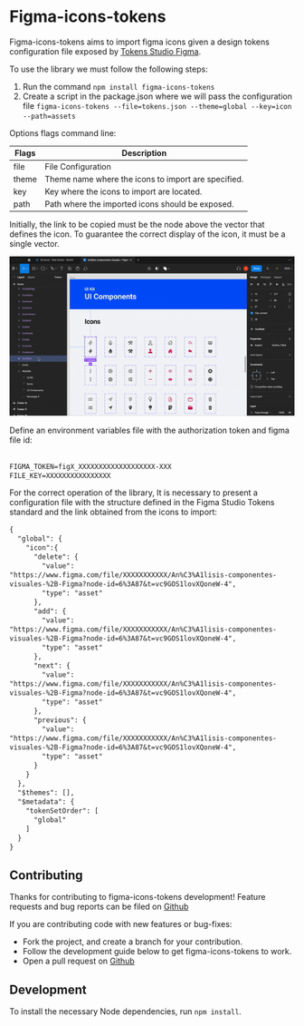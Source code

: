 # Figma-icons-tokens

Figma-icons-tokens aims to import figma icons given a design tokens configuration file exposed by [Tokens Studio Figma](https://tokens.studio/).

To use the library we must follow the following steps:

1. Run the command ```npm install figma-icons-tokens```
2. Create a script in the package.json where we will pass the configuration file ```figma-icons-tokens --file=tokens.json --theme=global --key=icon --path=assets```

Options flags command line:

| Flags | Description                                                    |
| ----- | -------------------------------------------------------------- |
| file  | File Configuration |
| theme | Theme name where the icons to import are specified. |
| key | Key where the icons to import are located. |
| path | Path where the imported icons should be exposed. |


Initially, the link to be copied must be the node above the vector that defines the icon. To guarantee the correct display of the icon, it must be a single vector.

![Icon Figma link](./docs/figma-icons-tokens.gif)

Define an environment variables file with the authorization token and figma file id:
```

FIGMA_TOKEN=figX_XXXXXXXXXXXXXXXXXXX-XXX
FILE_KEY=XXXXXXXXXXXXXXXX

```

For the correct operation of the library, It is necessary to present a configuration file with the structure defined in the Figma Studio Tokens standard and the link obtained from the icons to import:

```
{
  "global": {
    "icon":{
      "delete": {
        "value": "https://www.figma.com/file/XXXXXXXXXXX/An%C3%A1lisis-componentes-visuales-%2B-Figma?node-id=6%3A87&t=vc9GOS1lovXQoneW-4",
        "type": "asset"
      },
      "add": {
        "value": "https://www.figma.com/file/XXXXXXXXXXX/An%C3%A1lisis-componentes-visuales-%2B-Figma?node-id=6%3A87&t=vc9GOS1lovXQoneW-4",
        "type": "asset"
      },
      "next": {
        "value": "https://www.figma.com/file/XXXXXXXXXXX/An%C3%A1lisis-componentes-visuales-%2B-Figma?node-id=6%3A87&t=vc9GOS1lovXQoneW-4",
        "type": "asset"
      },
      "previous": {
        "value": "https://www.figma.com/file/XXXXXXXXXXX/An%C3%A1lisis-componentes-visuales-%2B-Figma?node-id=6%3A87&t=vc9GOS1lovXQoneW-4",
        "type": "asset"
      }
    }
  },
  "$themes": [],
  "$metadata": {
    "tokenSetOrder": [
      "global"
    ]
  }
}
```

## Contributing

Thanks for contributing to figma-icons-tokens development!
Feature requests and bug reports can be filed on [Github](https://github.com/Jsamper92/figma-icons-tokens)

If you are contributing code with new features or bug-fixes:
- Fork the project, and create a branch for your contribution.
- Follow the development guide below to get figma-icons-tokens to work.
- Open a pull request on [Github](https://github.com/Jsamper92/figma-icons-tokens/issues)

## Development
To install the necessary Node dependencies, run ```npm install```.